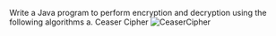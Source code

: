 Write a Java program to perform encryption and decryption using the following algorithms a. Ceaser Cipher
![CeaserCipher](https://user-images.githubusercontent.com/69300096/147477187-6c145289-0d0c-45b9-95a0-33fa64b195c3.png)
